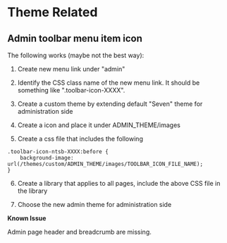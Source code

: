 # Theme Related

## Admin toolbar menu item icon

The following works (maybe not the best way):

1. Create new menu link under "admin"

2. Identify the CSS class name of the new menu link.  It should be something like ".toolbar-icon-XXXX".

3. Create a custom theme by extending default "Seven" theme for administration side

4. Create a icon and place it under ADMIN_THEME/images 

5. Create a css file that includes the following 

```
.toolbar-icon-ntsb-XXXX:before {
    background-image: url(/themes/custom/ADMIN_THEME/images/TOOLBAR_ICON_FILE_NAME);
}
```

6. Create a library that applies to all pages, include the above CSS file in the library

7. Choose the new admin theme for administration side

**Known Issue**

Admin page header and breadcrumb are missing.